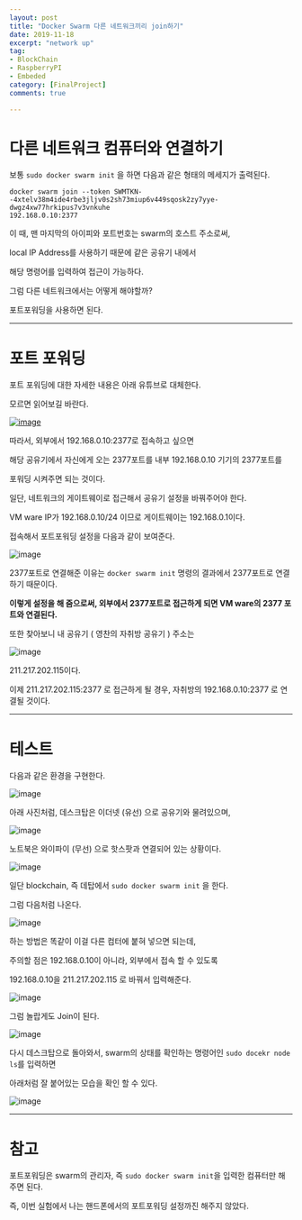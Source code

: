 ```yaml
---
layout: post
title: "Docker Swarm 다른 네트워크끼리 join하기"
date: 2019-11-18
excerpt: "network up"
tag:
- BlockChain
- RaspberryPI
- Embeded
category: [FinalProject]
comments: true

---
```


# 다른 네트워크 컴퓨터와 연결하기

보통 ``` sudo docker swarm init ``` 을 하면  다음과 같은 형태의 메세지가 출력된다.

```
docker swarm join --token SWMTKN-
-4xtelv38m4ide4rbe3jljv0s2sh73miup6v449sqosk2zy7yye-dwgz4xw77hrkipus7v3vnkuhe 
192.168.0.10:2377
```

이 때, 맨 마지막의 아이피와 포트번호는 swarm의 호스트 주소로써,

local IP Address를 사용하기 때문에 같은 공유기 내에서

해당 명령어를 입력하여 접근이 가능하다.

그럼 다른 네트워크에서는 어떻게 해야할까?

포트포워딩을 사용하면 된다.

---

# 포트 포워딩

포트 포워딩에 대한 자세한 내용은 아래 유튜브로 대체한다.

모르면 읽어보길 바란다.

[![image](https://user-images.githubusercontent.com/40852277/69009150-0ca36280-0996-11ea-8b44-a959e4b6a8a8.png)](https://www.youtube.com/watch?v=XT_jt0CmBbU)

따라서, 외부에서 192.168.0.10:2377로 접속하고 싶으면

해당 공유기에서 자신에게 오는 2377포트를 내부 192.168.0.10 기기의 2377포트를

포워딩 시켜주면 되는 것이다.

일단, 네트워크의 게이트웨이로 접근해서 공유기 설정을 바꿔주어야 한다.

VM ware IP가 192.168.0.10/24 이므로 게이트웨이는 192.168.0.1이다.

접속해서 포트포워딩 설정을 다음과 같이 보여준다.

![image](https://user-images.githubusercontent.com/40852277/69009243-ecc06e80-0996-11ea-8f76-dfb4b01c3d29.png)

2377포트로 연결해준 이유는 ```docker swarm init``` 명령의 결과에서 2377포트로 연결하기 때문이다.

**이렇게 설정을 해 줌으로써, 외부에서 2377포트로 접근하게 되면 VM ware의 2377 포트와 연결된다.**

또한 찾아보니 내 공유기 ( 영찬의 자취방 공유기 ) 주소는 

![image](https://user-images.githubusercontent.com/40852277/69009203-86d3e700-0996-11ea-9525-6ac22fb2a0e7.png)

211.217.202.115이다. 

이제 211.217.202.115:2377 로 접근하게 될 경우, 자취방의 192.168.0.10:2377 로 연결될 것이다.

---

# 테스트

다음과 같은 환경을 구현한다.

![image](https://user-images.githubusercontent.com/40852277/69009376-ec74a300-0997-11ea-8572-2c27cb810eb8.png)

아래 사진처럼, 데스크탑은 이더넷 (유선) 으로 공유기와 물려있으며,

![image](https://user-images.githubusercontent.com/40852277/69009422-58efa200-0998-11ea-89c3-a11f0143f789.png)

노트북은 와이파이 (무선) 으로 핫스팟과 연결되어 있는 상황이다.

![image](https://user-images.githubusercontent.com/40852277/69009433-6efd6280-0998-11ea-860e-92546fb43c11.png)



일단 blockchain, 즉 데탑에서 ```sudo docker swarm init``` 을 한다.

그럼 다음처럼 나온다.

![image](https://user-images.githubusercontent.com/40852277/69009390-0dd58f00-0998-11ea-8fc5-86b2e92e66b2.png)

하는 방법은 똑같이 이걸 다른 컴터에 붙혀 넣으면 되는데,

주의할 점은 192.168.0.10이 아니라, 외부에서 접속 할 수 있도록

192.168.0.10을 211.217.202.115 로 바꿔서 입력해준다.

![image](https://user-images.githubusercontent.com/40852277/69009461-b08e0d80-0998-11ea-9e64-5af8746d77f9.png)

그럼 놀랍게도 Join이 된다.

![image](https://user-images.githubusercontent.com/40852277/69009505-111d4a80-0999-11ea-859c-2a61459c5b78.png)

다시 데스크탑으로 돌아와서, swarm의 상태를 확인하는 명령어인 ```sudo docekr node ls```를 입력하면

아래처럼 잘 붙어있는 모습을 확인 할 수 있다.

![image](https://user-images.githubusercontent.com/40852277/69009531-4de94180-0999-11ea-8217-dc83763fa36a.png)

---

# 참고

포트포워딩은 swarm의 관리자, 즉 ```sudo docker swarm init```을 입력한 컴퓨터만 해주면 된다.

즉, 이번 실험에서 나는 핸드폰에서의 포트포워딩 설정까진 해주지 않았다.

<br>

<br>

<br>
